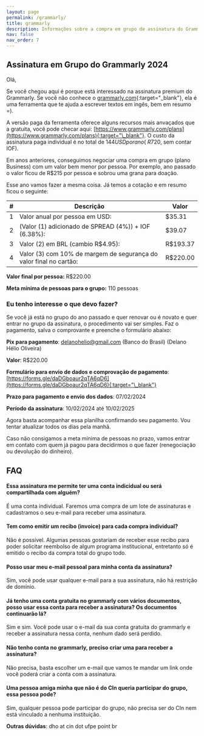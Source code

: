 ```yaml
---
layout: page
permalink: /grammarly/
title: grammarly
description: Informações sobre a compra em grupo de assinatura do Grammarly 
nav: false
nav_order: 7
---
```


## Assinatura em Grupo do Grammarly 2024

Olá,

Se você chegou aqui é porque está interessado na assinatura premium do Grammarly.
Se você não conhece o [grammarly.com](https://www.grammarly.com/){:target="\_blank"}, ela é uma ferramenta que te ajuda a escrever textos em ingês, bem em resumo =).

A versão paga da ferramenta oferece alguns recursos mais anvaçados que a gratuita, você pode checar aqui: [https://www.grammarly.com/plans](https://www.grammarly.com/plans){:target="\_blank"}.
O custo da assinatura paga individual é no total de $144 USD por ano (~ R$720, sem contar IOF).

Em anos anteriores, conseguimos negociar uma compra em grupo (plano Business) com um valor bem menor por pessoa. 
Por exemplo, ano passado o valor ficou de R$215 por pessoa e sobrou uma grana para doação.

Esse ano vamos fazer a mesma coisa. Já temos a cotação e em resumo ficou o seguinte:

| # | Descrição                                                          | Valor    |
|---|--------------------------------------------------------------------|----------|
| 1 | Valor anual por pessoa em USD:                                     | $35.31   |
| 2 | (Valor (1) adicionado de SPREAD (4%)) + IOF (6.38%):               | $39.07   |
| 3 | Valor (2) em BRL (cambio R$4.95):                                  | R$193.37 |
| 4 | Valor (3) com 10% de margem de segurança do valor final no cartão: | R$220.00 |

**Valor final por pessoa:** R$220.00

**Meta mínima de pessoas para o grupo:** 110 pessoas


### Eu tenho interesse o que devo fazer?

Se você já está no grupo do ano passado e quer renovar ou é novato e quer entrar no grupo da assinatura, o procedimento vai ser simples. Faz o pagamento, salva o comprovante e preenche o formulário abaixo:

**Pix para pagamento**: delanohelio@gmail.com (Banco do Brasil) (Delano Hélio Oliveira)

**Valor**: R$220.00

**Formulário para envio de dados e comprovação de pagamento**: [https://forms.gle/daDGboaur2qTA6qD6](https://forms.gle/daDGboaur2qTA6qD6){:target="\_blank"}

**Prazo para pagamento e envio dos dados**: 07/02/2024

**Período da assinatura**: 10/02/2024 até 10/02/2025

Agora basta acompanhar essa planilha confirmando seu pagamento. Vou tentar atualizar todos os dias pela manhã.

Caso não consigamos a meta mínima de pessoas no prazo, vamos entrar em contato com quem já pagou para decidirmos o que fazer (renegociação ou devolução do dinheiro).


## FAQ

#### Essa assinatura me permite ter uma conta indicidual ou será compartilhada com alguém?
É uma conta individual. Faremos uma compra de um lote de assinaturas e cadastramos o seu e-mail para receber uma assinatura.

#### Tem como emitir um recibo (invoice) para cada compra individual?
Não é possível. Algumas pessoas gostariam de receber esse recibo para poder solicitar reembolso de algum programa institucional, entretanto só é emitido o recibo da compra total do grupo todo.

#### Posso usar meu e-mail pessoal para minha conta da assinatura?
Sim, você pode usar qualquer e-mail para a sua assinatura, não há restrição de domínio.

#### Já tenho uma conta gratuita no grammarly com vários documentos, posso usar essa conta para receber a assinatura? Os documentos continuarão lá?
Sim e sim. Você pode usar o e-mail da sua conta gratuita do grammarly e receber a assinatura nessa conta, nenhum dado será perdido.

#### Não tenho conta no grammarly, preciso criar uma para receber a assinatura?
Não precisa, basta escolher um e-mail que vamos te mandar um link onde você poderá criar a conta com a assinatura.

#### Uma pessoa amiga minha que não é do CIn queria participar do grupo, essa pessoa pode?
Sim, qualquer pessoa pode participar do grupo, não precisa ser do CIn nem está vinculado a nenhuma instituição.


**Outras dúvidas**: dho at cin dot ufpe point br